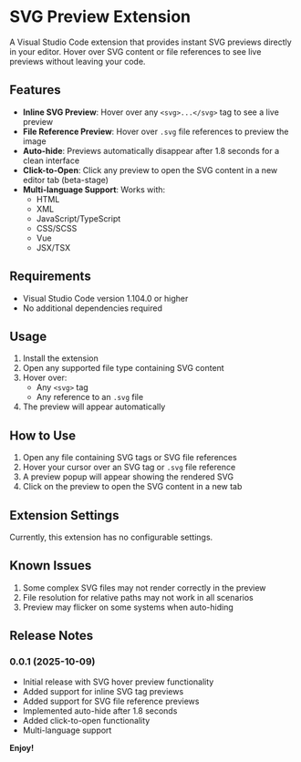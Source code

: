 # SVG Preview Extension

A Visual Studio Code extension that provides instant SVG previews directly in your editor. Hover over SVG content or file references to see live previews without leaving your code.

## Features

- **Inline SVG Preview**: Hover over any `<svg>...</svg>` tag to see a live preview
- **File Reference Preview**: Hover over `.svg` file references to preview the image
- **Auto-hide**: Previews automatically disappear after 1.8 seconds for a clean interface
- **Click-to-Open**: Click any preview to open the SVG content in a new editor tab (beta-stage)
- **Multi-language Support**: Works with:
  - HTML
  - XML
  - JavaScript/TypeScript
  - CSS/SCSS
  - Vue
  - JSX/TSX

## Requirements

- Visual Studio Code version 1.104.0 or higher
- No additional dependencies required

## Usage

1. Install the extension
2. Open any supported file type containing SVG content
3. Hover over:
   - Any `<svg>` tag
   - Any reference to an `.svg` file
4. The preview will appear automatically

## How to Use

1. Open any file containing SVG tags or SVG file references
2. Hover your cursor over an SVG tag or `.svg` file reference
3. A preview popup will appear showing the rendered SVG
4. Click on the preview to open the SVG content in a new tab

## Extension Settings

Currently, this extension has no configurable settings.

## Known Issues

1. Some complex SVG files may not render correctly in the preview
2. File resolution for relative paths may not work in all scenarios
3. Preview may flicker on some systems when auto-hiding

## Release Notes

### 0.0.1 (2025-10-09)

- Initial release with SVG hover preview functionality
- Added support for inline SVG tag previews
- Added support for SVG file reference previews
- Implemented auto-hide after 1.8 seconds
- Added click-to-open functionality
- Multi-language support

**Enjoy!**
